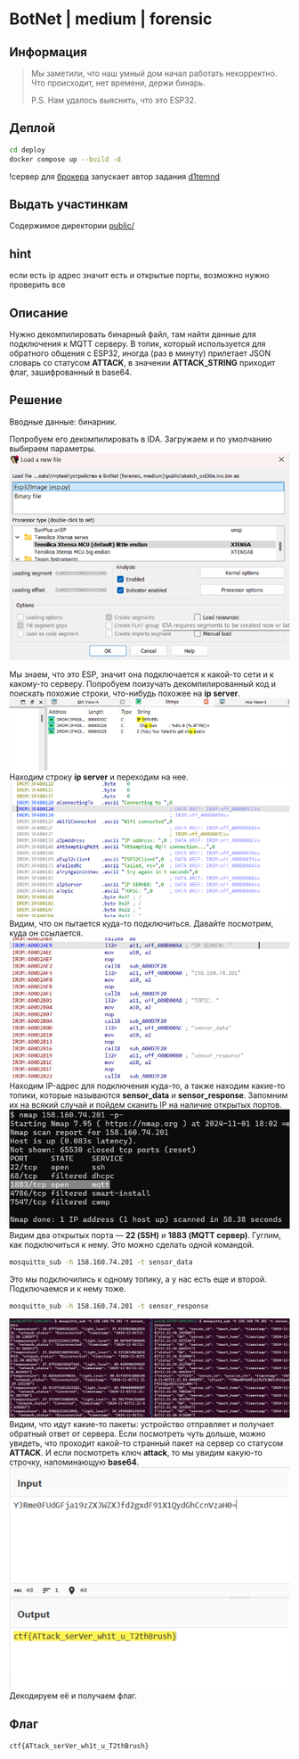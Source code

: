 # BotNet | medium | forensic

## Информация

> Мы заметили, что наш умный дом начал работать некорректно. 
> Что происходит, нет времени, держи бинарь.
>
> P.S. Нам удалось выяснить, что это ESP32.

## Деплой

```sh
cd deploy
docker compose up --build -d
```
!сервер для [брокера](https://pikabu.ru/story/besplatnyiy_i_lichnyiy_mqtt_broker_mosquitto_dlya_iotustroystv_na_bazeubuntu_2004_na_always_free_vps_serverot_oracle_7982336) запускает автор задания [d1temnd](https://t.me/d1temnd) 

## Выдать участинкам

Содержимое директории [public/](public/)

## hint
если есть ip адрес значит есть и открытые порты, возможно нужно проверить все 


## Описание

Нужно декомпилировать бинарный файл, там найти данные для подключения к MQTT серверу. В топик, который используется для обратного общения с ESP32, иногда (раз в минуту) прилетает JSON словарь со статусом **ATTACK**, в значении **ATTACK_STRING** приходит флаг, зашифрованный в base64.


## Решение

Вводные данные: бинарник. 

Попробуем его декомпилировать в IDA. Загружаем и по умолчанию выбираем параметры.
![ida start](./img/decomp_ida_start.png)

Мы знаем, что это ESP, значит она подключается к какой-то сети и к какому-то серверу. Попробуем поизучать декомпилированный код и поискать похожие строки, что-нибудь похожее на **ip server**.
![str_ip_ser](./img/strings_ip_addr.png)
Находим строку **ip server** и переходим на нее. 
![con_mqtt](./img/connect_mqtt.png)
Видим, что он пытается куда-то подключиться. Давайте посмотрим, куда он ссылается.
![data_con](./img/data_con.png)
Находим IP-адрес для подключения куда-то, а также находим какие-то топики, которые называются **sensor_data** и **sensor_response**. Запомним их на всякий случай и пойдем сканить IP на наличие открытых портов.
![port_scan](./img/port_scan.png)
Видим два открытых порта — **22 (SSH)** и **1883 (MQTT сервер)**. Гуглим, как подключиться к нему.
Это можно сделать одной командой.
```sh
mosquitto_sub -h 158.160.74.201 -t sensor_data
```
Это мы подключились к одному топику, а у нас есть еще и второй. Подключаемся и к нему тоже. 
```sh
mosquitto_sub -h 158.160.74.201 -t sensor_response
```
![check_topic](./img/topic_check.png)
Видим, что идут какие-то пакеты: устройство отправляет и получает обратный ответ от сервера. 
Если посмотреть чуть дольше, можно увидеть, что проходит какой-то странный пакет на сервер со статусом **ATTACK**. 
И если посмотреть ключ **attack**, то мы увидим какую-то строчку, напоминающую **base64**.
![flag](./img/flag.png)
Декодируем её и получаем флаг.

## Флаг

`ctf{ATtack_serVer_wh1t_u_T2thBrush}`

